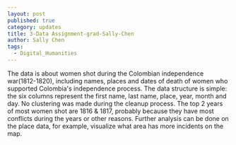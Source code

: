 ```yaml
---
layout: post
published: true
category: updates
title: 3-Data Assignment-grad-Sally-Chen
author: Sally Chen
tags:
  - Digital_Humanities
---
```

The data is about women shot during the Colombian independence war(1812-1820), including names, places and dates of death of women who supported Colombia's independence process. The data structure is simple: the six columns represent the first name, last name, place, year, month and day. No clustering was made during the cleanup process. The top 2 years of most women shot are 1816 & 1817, probably because they have most conflicts during the years or other reasons. Further analysis can be done on the place data, for example, visualize what area has more incidents on the map.

